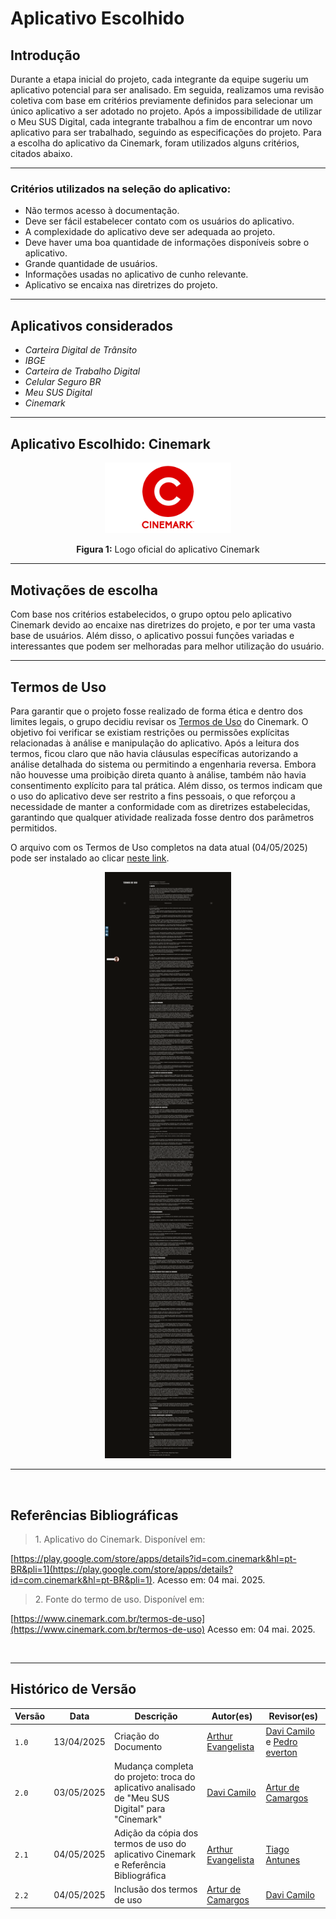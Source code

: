 # Aplicativo Escolhido

## Introdução

Durante a etapa inicial do projeto, cada integrante da equipe sugeriu um aplicativo potencial para ser analisado. Em seguida, realizamos uma revisão coletiva com base em critérios previamente definidos para selecionar um único aplicativo a ser adotado no projeto. Após a impossibilidade de utilizar o Meu SUS Digital, cada integrante trabalhou a fim de encontrar um novo aplicativo para ser trabalhado, seguindo as especificações do projeto. Para a escolha do aplicativo da Cinemark, foram utilizados alguns critérios, citados abaixo.

---

### Critérios utilizados na seleção do aplicativo:

- Não termos acesso à documentação.
- Deve ser fácil estabelecer contato com os usuários do aplicativo.
- A complexidade do aplicativo deve ser adequada ao projeto.
- Deve haver uma boa quantidade de informações disponíveis sobre o aplicativo.
- Grande quantidade de usuários.
- Informações usadas no aplicativo de cunho relevante.
- Aplicativo se encaixa nas diretrizes do projeto.

---

## Aplicativos considerados

- *Carteira Digital de Trânsito*  
- *IBGE*  
- *Carteira de Trabalho Digital*  
- *Celular Seguro BR*  
- *Meu SUS Digital*  
- *Cinemark*

---

## Aplicativo Escolhido: **Cinemark**

<p align="center"><img src="https://github.com/Requisitos-de-Software/2025.1-Cinemark/raw/main/docs/img/logo_cinemark.png" style="width: 40%"></p>
<p align="center"><strong>Figura 1:</strong> Logo oficial do aplicativo Cinemark</p>

---

## Motivações de escolha

Com base nos critérios estabelecidos, o grupo optou pelo aplicativo Cinemark devido ao encaixe nas diretrizes do projeto, e por ter uma vasta base de usuários. Além disso, o aplicativo possui funções variadas e interessantes que podem ser melhoradas para melhor utilização do usuário.

---

## Termos de Uso

Para garantir que o projeto fosse realizado de forma ética e dentro dos limites legais, o grupo decidiu revisar os [Termos de Uso](https://www.cinemark.com.br/termos-de-uso) do Cinemark. O objetivo foi verificar se existiam restrições ou permissões explícitas relacionadas à análise e manipulação do aplicativo. Após a leitura dos termos, ficou claro que não havia cláusulas específicas autorizando a análise detalhada do sistema ou permitindo a engenharia reversa. Embora não houvesse uma proibição direta quanto à análise, também não havia consentimento explícito para tal prática. Além disso, os termos indicam que o uso do aplicativo deve ser restrito a fins pessoais, o que reforçou a necessidade de manter a conformidade com as diretrizes estabelecidas, garantindo que qualquer atividade realizada fosse dentro dos parâmetros permitidos.

O arquivo com os Termos de Uso completos na data atual (04/05/2025) pode ser instalado ao clicar [neste link](../entrega1/Copia_termosCinemark.pdf).

<p align="center"><img src="../assets/termos_de_uso/termos_de_uso.png" style="width: 40%"></p>

---
<br>

## Referências Bibliográficas

> <p id="1">1. Aplicativo do Cinemark. Disponível em: 
   [https://play.google.com/store/apps/details?id=com.cinemark&hl=pt-BR&pli=1](https://play.google.com/store/apps/details?id=com.cinemark&hl=pt-BR&pli=1). 
   Acesso em: 04 mai. 2025.
   
><p id="2">2. Fonte do termo de uso. Disponível em: 
   [https://www.cinemark.com.br/termos-de-uso](https://www.cinemark.com.br/termos-de-uso)
   Acesso em: 04 mai. 2025.
</p>

<br>

---


## Histórico de Versão

| Versão | Data          | Descrição                          | Autor(es)     |  Revisor(es)  |
| ------ | ------------- | ---------------------------------- | ------------- | ------------- |
| `1.0`  |  13/04/2025 |  Criação do Documento | [Arthur Evangelista](https://github.com/arthurevg) | [Davi Camilo](https://github.com/Davicamilo23) e [Pedro everton](https://github.com/pedroeverton217) |
| `2.0`  |  03/05/2025 | Mudança completa do projeto: troca do aplicativo analisado de "Meu SUS Digital" para "Cinemark" | [Davi Camilo](https://github.com/Davicamilo23) | [Artur de Camargos](https://github.com/ArturDCR) |
|`2.1`|04/05/2025|Adição da cópia dos termos de uso do aplicativo Cinemark e Referência Bibliográfica|[Arthur Evangelista](https://github.com/arthurevg)| [Tiago Antunes](https://github.com/TiagoBalieiro)|
|`2.2`|04/05/2025|Inclusão dos termos de uso|[Artur de Camargos](https://github.com/ArturDCR)| [Davi Camilo](https://github.com/Davicamilo23)|